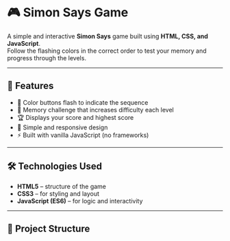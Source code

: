 # 🎮 Simon Says Game

A simple and interactive **Simon Says** game built using **HTML, CSS, and JavaScript**.  
Follow the flashing colors in the correct order to test your memory and progress through the levels.

---

## 🚀 Features

- 🔆 Color buttons flash to indicate the sequence  
- 🧠 Memory challenge that increases difficulty each level  
- 🏆 Displays your score and highest score  
- 🎨 Simple and responsive design  
- ⚡ Built with vanilla JavaScript (no frameworks)

---

## 🛠️ Technologies Used

- **HTML5** – structure of the game  
- **CSS3** – for styling and layout  
- **JavaScript (ES6)** – for logic and interactivity  

---

## 📂 Project Structure

